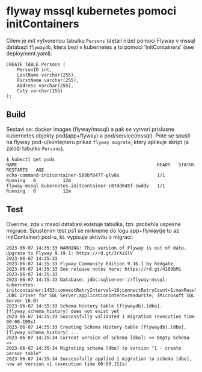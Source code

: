 # flyway mssql kubernetes pomoci initContainers
Cilem je mit vytvorenou tabulku ```Persons``` (detail nize) pomoci Flyway v mssql databazi ```flywaydb```, ktera bezi v kubernetes a to pomoci 'initContainers' (see deployment.yaml).

```
CREATE TABLE Persons (
    PersonID int,
    LastName varchar(255),
    FirstName varchar(255),
    Address varchar(255),
    City varchar(255)
);
```

## Build
Sestavi se: docker images (flyway/mssql) a pak se vytvori prislusne kubernetes objekty pod(app+flyway) a pod/service(mssql). Pote se spusti na flyway pod-u/kontejneru prikaz ```flyway migrate```, který aplikuje skript (a založí tabulku ```Persons```).

```
$ kubectl get pods
NAME                                                    READY   STATUS    RESTARTS   AGE
echo-command-initcontainer-589bf8477-plv8s              1/1     Running   0          12m
flyway-mssql-kubernetes-initcontainer-c67dd645f-zwddv   1/1     Running   0          12m
```

## Test
Overime, zda v mssql databasi existuje tabulka, tzn. probehla uspesne migrace. Spustenim test.ps1 se mrkneme do logu app+flyway(je to az initContainer) pod-u, kt. vypisuje aktivitu o migraci:

```
2023-06-07 14:35:33 WARNING: This version of Flyway is out of date. Upgrade to Flyway 9.19.1: https://rd.gt/3rXiSlV
2023-06-07 14:35:33 
2023-06-07 14:35:33 Flyway Community Edition 9.16.1 by Redgate
2023-06-07 14:35:33 See release notes here: https://rd.gt/416ObMi
2023-06-07 14:35:33 
2023-06-07 14:35:33 Database: jdbc:sqlserver://flyway-mssql-kubernetes-initcontainer:1433;connectRetryInterval=10;connectRetryCount=1;maxResultBuffer=-1;sendTemporalDataTypesAsStringForBulkCopy=true;delayLoadingLobs=true;useFmtOnly=false;useBulkCopyForBatchInsert=false;cancelQueryTimeout=-1;sslProtocol=TLS;jaasConfigurationName=SQLJDBCDriver;statementPoolingCacheSize=0;serverPreparedStatementDiscardThreshold=10;enablePrepareOnFirstPreparedStatementCall=false;fips=false;socketTimeout=0;authentication=NotSpecified;authenticationScheme=nativeAuthentication;xopenStates=false;sendTimeAsDatetime=true;replication=false;trustStoreType=JKS;trustServerCertificate=true;TransparentNetworkIPResolution=true;serverNameAsACE=false;sendStringParametersAsUnicode=true;selectMethod=direct;responseBuffering=adaptive;queryTimeout=-1;packetSize=8000;multiSubnetFailover=false;loginTimeout=15;lockTimeout=-1;lastUpdateCount=true;encrypt=true;disableStatementPooling=true;databaseName=flywaydb;columnEncryptionSetting=Disabled;applicationName=Microsoft JDBC Driver for SQL Server;applicationIntent=readwrite; (Microsoft SQL Server 16.0)
2023-06-07 14:35:33 Schema history table [flywaydb].[dbo].[flyway_schema_history] does not exist yet
2023-06-07 14:35:33 Successfully validated 1 migration (execution time 00:00.199s)
2023-06-07 14:35:33 Creating Schema History table [flywaydb].[dbo].[flyway_schema_history] ...
2023-06-07 14:35:34 Current version of schema [dbo]: << Empty Schema >>
2023-06-07 14:35:34 Migrating schema [dbo] to version "1 - create person table"
2023-06-07 14:35:34 Successfully applied 1 migration to schema [dbo], now at version v1 (execution time 00:00.151s)
```